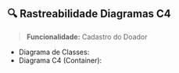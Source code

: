 ## 🔍 Rastreabilidade Diagramas C4

> **Funcionalidade:** Cadastro do Doador
- Diagrama de Classes:
- Diagrama C4 (Container): 
